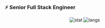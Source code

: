 ### ⚡ Senior Full Stack Engineer


<p align="center">
  
  <img src ="https://github-readme-stats.vercel.app/api?username=mrjavadadib&show_icons=true&count_private=true&hide_border=true" alt='stat'>
  <img src ="https://github-readme-stats.vercel.app/api/top-langs/?username=mrjavadadib&layout=compact&hide_border=true&langs_count=10" alt='langs'>
</p
  

<!--
**MrJavadAdib/mrjavadadib** is a ✨ _special_ ✨ repository because its `README.md` (this file) appears on your GitHub profile.

Here are some ideas to get you started:

- 🔭 I’m currently working on @
- 🌱 I’m currently learning ...
- 👯 I’m looking to collaborate on ...
- 🤔 I’m looking for help with ...
- 💬 Ask me about ...
- 📫 How to reach me: ...
- 😄 Pronouns: ...
- ⚡ Fun fact: ...
-->
